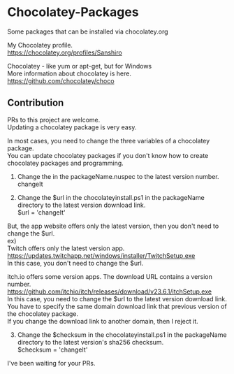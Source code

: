 # Chocolatey-Packages
Some packages that can be installed via chocolatey.org

My Chocolatey profile.  
https://chocolatey.org/profiles/Sanshiro

Chocolatey - like yum or apt-get, but for Windows  
More information about chocolatey is here.  
https://github.com/chocolatey/choco

## Contribution
PRs to this project are welcome.  
Updating a chocolatey package is very easy.

In most cases, you need to change the three variables of a chocolatey package.  
You can update chocolatey packages if you don't know how to create chocolatey packages and programming.

1. Change the <version> in the packageName.nuspec to the latest version number.  
<version>changeIt</version>

2. Change the $url in the chocolateyinstall.ps1 in the packageName directory to the latest version download link.  
$url = 'changeIt'

But, the app website offers only the latest version, then you don't need to change the $url.  
ex)   
Twitch offers only the latest version app.  
https://updates.twitchapp.net/windows/installer/TwitchSetup.exe  
In this case, you don't need to change the $url.

itch.io offers some version apps. The download URL contains a version number.  
https://github.com/itchio/itch/releases/download/v23.6.1/itchSetup.exe  
In this case, you need to change the $url to the latest version download link.  
You have to specify the same domain download link that previous version of the chocolatey package.  
If you change the download link to another domain, then I reject it.

3. Change the $checksum in the chocolateyinstall.ps1 in the packageName directory to the latest version's sha256 checksum.  
$checksum = 'changeIt'

I've been waiting for your PRs.
